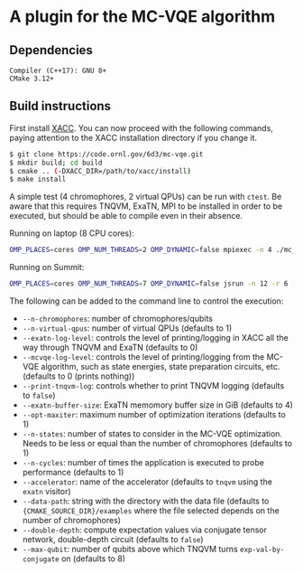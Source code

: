 # A plugin for the MC-VQE algorithm

## Dependencies
```
Compiler (C++17): GNU 8+
CMake 3.12+
```

## Build instructions
First install [XACC](https://github.com/eclipse/xacc). You can now proceed with the following commands, paying attention to the XACC installation directory if you change it.
```bash
$ git clone https://code.ornl.gov/6d3/mc-vqe.git
$ mkdir build; cd build
$ cmake .. (-DXACC_DIR=/path/to/xacc/install)
$ make install
```

A simple test (4 chromophores, 2 virtual QPUs) can be run with `ctest`. Be aware that this requires TNQVM, ExaTN, MPI to be installed in order to be executed, but should be able to compile even in their absence. 

Running on laptop (8 CPU cores):
```bash
OMP_PLACES=cores OMP_NUM_THREADS=2 OMP_DYNAMIC=false mpiexec -n 4 ./mc_vqe_example --n-virtual-qpus 2 --n-chromophores 18 --n-states 1 --opt-maxiter 1 --n-cycles 2 --exatn-log-level 2 --double-depth true
```

Running on Summit:
```bash
OMP_PLACES=cores OMP_NUM_THREADS=7 OMP_DYNAMIC=false jsrun -n 12 -r 6 -a 1 -c 7 -g 1 -brs ./mc_vqe_example --n-virtual-qpus 3 --n-chromophores 18 --n-states 1 --opt-maxiter 1 --n-cycles 2 --exatn-log-level 2 --double-depth true
```

The following can be added to the command line to control the execution:
* `--n-chromophores`: number of chromophores/qubits
* `--n-virtual-qpus`: number of virtual QPUs (defaults to 1)
* `--exatn-log-level`: controls the level of printing/logging in XACC all the way through TNQVM and ExaTN (defaults to 0)
* `--mcvqe-log-level`: controls the level of printing/logging from the MC-VQE algorithm, such as state energies, state preparation circuits, etc. (defaults to 0 (prints nothing))
* `--print-tnqvm-log`: controls whether to print TNQVM logging (defaults to `false`)
* `--exatn-buffer-size`: ExaTN memomory buffer size in GiB (defaults to 4)
* `--opt-maxiter`: maximum number of optimization iterations (defaults to 1)
* `--n-states`: number of states to consider in the MC-VQE optimization. Needs to be less or equal than the number of chromophores (defaults to 1)
* `--n-cycles`: number of times the application is executed to probe performance (defaults to 1)
* `--accelerator`: name of the accelerator (defaults to `tnqvm` using the `exatn` visitor)
* `--data-path`: string with the directory with the data file (defaults to `{CMAKE_SOURCE_DIR}/examples` where the file selected depends on the number of chromophores)
* `--double-depth`: compute expectation values via conjugate tensor network,  double-depth circuit (defaults to `false`)
* `--max-qubit`: number of qubits above which TNQVM turns `exp-val-by-conjugate` on (defaults to 8)
